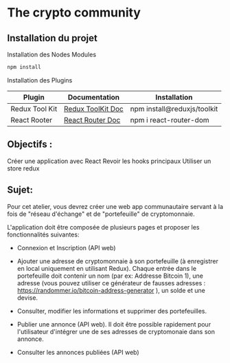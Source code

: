 # The crypto community

## Installation du projet

Installation des Nodes Modules

```sh
npm install
```

Installation des Plugins

| Plugin | Documentation | Installation |
| ------ | ------------- | ------------ |
| Redux Tool Kit | [Redux ToolKit Doc](https://react-redux.js.org/) | npm install@reduxjs/toolkit |
| React Rooter | [React Router Doc](https://reactrouter.com/en/main) | npm i react-router-dom |


## Objectifs :

Créer une application avec React
Revoir les hooks principaux
Utiliser un store redux

## Sujet:

Pour cet atelier, vous devrez créer une web app communautaire servant à la fois de "réseau d'échange" et de "portefeuille" de cryptomonnaie.


L'application doit être composée de plusieurs pages et proposer les fonctionnalités suivantes:

- Connexion et Inscription (API web)

- Ajouter une adresse de cryptomonnaie à son portefeuille (à enregistrer en local uniquement en utilisant Redux). Chaque entrée dans le portefeuille doit contenir un nom (par ex: Addresse Bitcoin 1), une adresse (vous pouvez utiliser ce générateur de fausses adresses : https://randommer.io/bitcoin-address-generator ), un solde et une devise.

- Consulter, modifier les informations et supprimer des portefeuilles.

- Publier une annonce (API web). Il doit être possible rapidement pour l'utilisateur d'intégrer une de ses adresses de cryptomonaie dans son annonce.

- Consulter les annonces publiées (API web)




